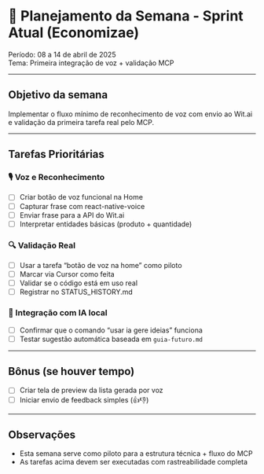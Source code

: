 # 📅 Planejamento da Semana - Sprint Atual (Economizae)

Período: 08 a 14 de abril de 2025  
Tema: Primeira integração de voz + validação MCP

---

## Objetivo da semana

Implementar o fluxo mínimo de reconhecimento de voz com envio ao Wit.ai e validação da primeira tarefa real pelo MCP.

---

## Tarefas Prioritárias

### 🎙️ Voz e Reconhecimento
- [ ] Criar botão de voz funcional na Home
- [ ] Capturar frase com react-native-voice
- [ ] Enviar frase para a API do Wit.ai
- [ ] Interpretar entidades básicas (produto + quantidade)

### 🔍 Validação Real
- [ ] Usar a tarefa “botão de voz na home” como piloto
- [ ] Marcar via Cursor como feita
- [ ] Validar se o código está em uso real
- [ ] Registrar no STATUS_HISTORY.md

### 🤖 Integração com IA local
- [ ] Confirmar que o comando “usar ia gere ideias” funciona
- [ ] Testar sugestão automática baseada em `guia-futuro.md`

---

## Bônus (se houver tempo)

- [ ] Criar tela de preview da lista gerada por voz
- [ ] Iniciar envio de feedback simples (👍👎)

---

## Observações

- Esta semana serve como piloto para a estrutura técnica + fluxo do MCP
- As tarefas acima devem ser executadas com rastreabilidade completa